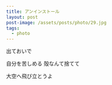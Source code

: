 ```yaml
---
title: アンインストール
layout: post
post-image: /assets/posts/photo/29.jpg
tags:
  - photo
---
```


出ておいで

自分を苦しめる 殻なんて捨てて

大空へ飛び立とうよ